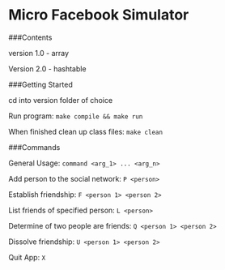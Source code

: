 Micro Facebook Simulator
========================

###Contents

version 1.0 - array

Version 2.0 - hashtable

###Getting Started

cd into version folder of choice

Run program: ```make compile && make run```

When finished clean up class files: ```make clean```

###Commands

General Usage:   ```command <arg_1> ... <arg_n>```

Add person to the social network: ```P <person>```

Establish friendship: ```F <person 1> <person 2> ```

List friends of specified person: ```L <person>```

Determine of two people are friends: ```Q <person 1> <person 2>```

Dissolve friendship: ```U <person 1> <person 2>```

Quit App: ```X```
